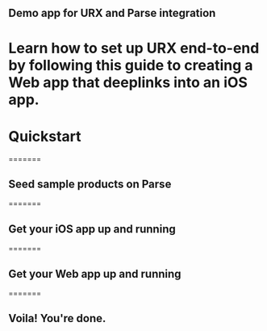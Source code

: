 ## Demo app for URX and Parse integration
Learn how to set up URX end-to-end by following this guide to creating a Web app that deeplinks into an iOS app.
=======

# Quickstart
=======

## Seed sample products on Parse
=======

## Get your iOS app up and running
=======

## Get your Web app up and running
=======

## Voila! You're done.
